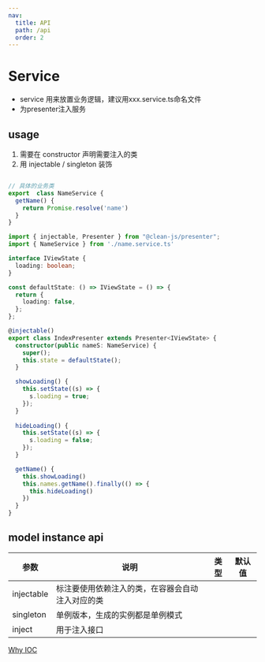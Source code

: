 ```yaml
---
nav:
  title: API
  path: /api
  order: 2
---
```


# Service
- service 用来放置业务逻辑，建议用xxx.service.ts命名文件
- 为presenter注入服务
## usage

1. 需要在 constructor 声明需要注入的类
2. 用 injectable / singleton 装饰

```typescript | pure

// 具体的业务类
export  class NameService {
  getName() {
    return Promise.resolve('name')
  }
}
```
```typescript | pure
import { injectable, Presenter } from "@clean-js/presenter";
import { NameService } from './name.service.ts'

interface IViewState {
  loading: boolean;
}

const defaultState: () => IViewState = () => {
  return {
    loading: false,
  };
};

@injectable()
export class IndexPresenter extends Presenter<IViewState> {
  constructor(public nameS: NameService) {
    super();
    this.state = defaultState();
  }

  showLoading() {
    this.setState((s) => {
      s.loading = true;
    });
  }
  
  hideLoading() {
    this.setState((s) => {
      s.loading = false;
    });
  }

  getName() {
    this.showLoading()
    this.names.getName().finally(() => {
      this.hideLoading()
    })
  }
}
```

## model instance api

| 参数       | 说明                                             | 类型 | 默认值 |
| ---------- | ------------------------------------------------ | ---- | ------ |
| injectable | 标注要使用依赖注入的类，在容器会自动注入对应的类 |      |        |
| singleton  | 单例版本，生成的实例都是单例模式                 |      |        |
| inject     | 用于注入接口                                     |      |        |

[Why IOC](https://www.google.com/search?q=why+ioc)
